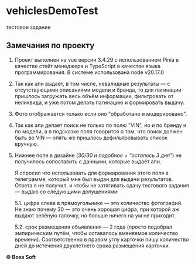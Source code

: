 # vehiclesDemoTest

тестовое задание

## Замечания по проекту

1. Проект выполнен на vue версии 3.4.29 с использованием Pinia в качестве стейт менеджера и TypeScript в качестве языка
   программирования. В системе использована node v20.17.0
2. Так как апи выдаёт, в том числе, невалидные результаты — с отсутствующими описаниями модели и бренда, то для
   пагинации пришлось загружать весь объём информации, фильтровать от неликвида, и уже потом делать пагинацию и
   формировать выдачу.
3. Фото отображается только если оно "обработано и модерировано".
4. Так как апи делает поиск не только по полю "VIN", но и по бренду и по модели, а в подсказке поля говорится о том, что
   поиск должен быть во VIN — опять же пришлось дофильтровывать список вручную.
5. Нижнее поле в дизайне (*30/30 и подобное + "осталось 3 дня"*) не получилось сопоставить с данными, которые выдаёт
   апи.

   Я спросил что использовать для формирования этого поля в телеграмме, который мне был выдан для выдачи
   результатов. Ответа я не получил, и чтобы не затягивать сдачу тестового задания — выдаю со следующими допущениями:

   5.1. цифра слева в прямоугольнике — это количество фотографий. Не знаю почему 30 — это очень хорошая цифра,
   при которой аж выдают зелёную галочку, но больше ничего на ум не приходит.

   5.2. срок размещения объявления — 2 года (просто подобрал эмпирическим путём, чтобы оставалось вменяемое
   количество времени). Соответственно в правом углу карточки пишу количество дней до истечения двухлетнего
   срока размещения карточки.

**© Boss Soft**